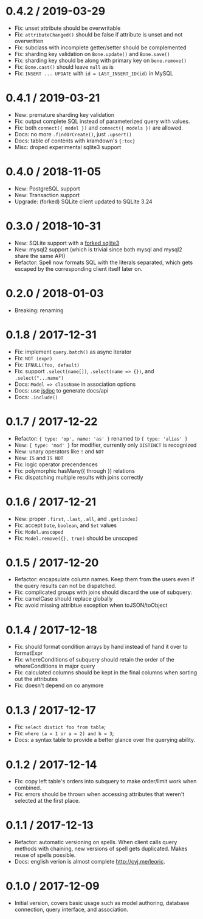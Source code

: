 0.4.2 / 2019-03-29
==================

  * Fix: unset attribute should be overwritable
  * Fix: `attributeChanged()` should be false if attribute is unset and not overwritten
  * Fix: subclass with incomplete getter/setter should be complemented
  * Fix: sharding key validation on `Bone.update()` and `Bone.save()`
  * Fix: sharding key should be along with primary key on `bone.remove()`
  * Fix: `Bone.cast()` should leave `null` as is
  * Fix: `INSERT ... UPDATE` with `id = LAST_INSERT_ID(id)` in MySQL

0.4.1 / 2019-03-21
==================

  * New: premature sharding key validation
  * Fix: output complete SQL instead of parameterized query with values.
  * Fix: both `connect({ model })` and `connect({ models })` are allowed.
  * Docs: no more `.findOrCreate()`, just `.upsert()`
  * Docs: table of contents with kramdown's `{:toc}`
  * Misc: droped experimental sqlite3 support

0.4.0 / 2018-11-05
==================

  * New: PostgreSQL support
  * New: Transaction support
  * Upgrade: (forked) SQLite client updated to SQLite 3.24


0.3.0 / 2018-10-31
==================

 * New: SQLite support with a [forked sqlite3](https://github.com/cyjake/node-sqlite3)
 * New: mysql2 support (which is trivial since both mysql and mysql2 share the same API)
 * Refactor: Spell now formats SQL with the literals separated, which gets escaped by the corresponding client itself later on.

0.2.0 / 2018-01-03
==================

 * Breaking: renaming

0.1.8 / 2017-12-31
==================

 * Fix: implement `query.batch()` as async iterator
 * Fix: `NOT (expr)`
 * Fix: `IFNULL(foo, default)`
 * Fix: support `.select(name[])`, `.select(name => {})`, and `.select("...name")`
 * Docs: `Model => className` in association options
 * Docs: use [jsdoc](http://usejsdoc.org) to generate docs/api
 * Docs: `.include()`

0.1.7 / 2017-12-22
==================

 * Refactor: `{ type: 'op', name: 'as' }` renamed to `{ type: 'alias' }`
 * New: `{ type: 'mod' }` for modifier, currently only `DISTINCT` is recognized
 * New: unary operators like `!` and `NOT`
 * New: `IS` and `IS NOT`
 * Fix: logic operator precendences
 * Fix: polymorphic hasMany({ through }) relations
 * Fix: dispatching multiple results with joins correctly

0.1.6 / 2017-12-21
==================

 * New: proper `.first`, `.last`, `.all`, and `.get(index)`
 * Fix: accept `Date`, `boolean`, and `Set` values
 * Fix: `Model.unscoped`
 * Fix: `Model.remove({}, true)` should be unscoped

0.1.5 / 2017-12-20
==================

 * Refactor: encapsulate column names. Keep them from the users even if the query results can not be dispatched.
 * Fix: complicated groups with joins should discard the use of subquery.
 * Fix: camelCase should replace globally
 * Fix: avoid missing attribtue exception when toJSON/toObject

0.1.4 / 2017-12-18
==================

 * Fix: should format condition arrays by hand instead of hand it over to formatExpr
 * Fix: whereConditions of subquery should retain the order of the whereConditions in major query
 * Fix: calculated columns should be kept in the final columns when sorting out the attributes
 * Fix: doesn't depend on co anymore

0.1.3 / 2017-12-17
==================

 * Fix: `select distict foo from table`;
 * Fix: `where (a = 1 or a = 2) and b = 3`;
 * Docs: a syntax table to provide a better glance over the querying ability.

0.1.2 / 2017-12-14
==================

 * Fix: copy left table's orders into subquery to make order/limit work when combined.
 * Fix: errors should be thrown when accessing attributes that weren't selected at the first place.

0.1.1 / 2017-12-13
==================

 * Refactor: automatic versioning on spells. When client calls query methods with chaining, new versions of spell gets duplicated. Makes reuse of spells possible.
 * Docs: english verion is almost complete <http://cyj.me/leoric>.

0.1.0 / 2017-12-09
==================

 * Initial version, covers basic usage such as model authoring, database connection, query interface, and association.
